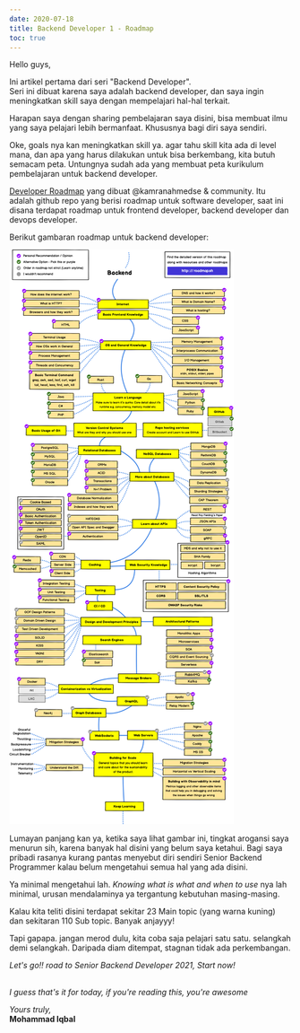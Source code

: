 ```yaml
---
date: 2020-07-18
title: Backend Developer 1 - Roadmap
toc: true
---
```

Hello guys,

Ini artikel pertama dari seri "Backend Developer". \
Seri ini dibuat karena saya adalah backend developer, dan saya ingin meningkatkan skill saya dengan mempelajari hal-hal terkait.

Harapan saya dengan sharing pembelajaran saya disini, bisa membuat ilmu yang saya pelajari lebih bermanfaat. Khususnya bagi diri saya sendiri.

Oke, goals nya kan meningkatkan skill ya. agar tahu skill kita ada di level mana, dan apa yang harus dilakukan untuk bisa berkembang, kita butuh semacam peta. Untungnya sudah ada yang membuat peta kurikulum pembelajaran untuk backend developer. 

[Developer Roadmap](https://github.com/kamranahmedse/developer-roadmap)
yang dibuat @kamranahmedse & community. Itu adalah github repo yang berisi roadmap untuk software developer, saat ini disana terdapat roadmap untuk frontend developer, backend developer dan devops developer.

Berikut gambaran roadmap untuk backend developer:

![alt text](/static/backend.png "Developer Roadmap")

Lumayan panjang kan ya, ketika saya lihat gambar ini, tingkat arogansi saya menurun sih, karena banyak hal disini yang belum saya ketahui. Bagi saya pribadi rasanya kurang pantas menyebut diri sendiri Senior Backend Programmer kalau belum mengetahui semua hal yang ada disini. 

Ya minimal mengetahui lah. *Knowing what is what and when to use* nya lah minimal, urusan mendalaminya ya tergantung kebutuhan masing-masing.

Kalau kita teliti disini terdapat sekitar 23 Main topic (yang warna kuning) dan sekitaran 110 Sub topic. Banyak anjayyy!

Tapi gapapa. jangan merod dulu, kita coba saja pelajari satu satu. selangkah demi selangkah. Daripada diam ditempat, stagnan tidak ada perkembangan.

*Let's go!! road to Senior Backend Developer 2021, Start now!*

\
*I guess that's it for today, if you're reading this, you're awesome*



*Yours truly,*\
**Mohammad Iqbal**